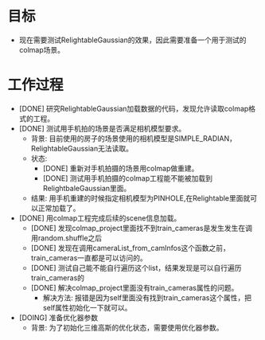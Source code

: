 # 目标
- 现在需要测试RelightableGaussian的效果，因此需要准备一个用于测试的colmap场景。

# 工作过程
- [DONE] 研究RelightableGaussian加载数据的代码，发现允许读取colmap格式的工程。
- [DONE] 测试用手机拍的场景是否满足相机模型要求。
	- 背景: 目前使用的房子的场景使用的相机模型是SIMPLE_RADIAN，RelightableGaussian无法读取。
	- 状态:
		- [DONE] 重新对手机拍摄的场景用colmap做重建。
		- [DONE] 测试用手机拍摄的colmap工程能不能被加载到RelightbaleGaussian里面。
	- 结果: 用手机重建的时候指定相机模型为PINHOLE,在Relightable里面就可以正常加载了。
- [DONE] 用colmap工程完成后续的scene信息加载。
	- [DONE] 发现colmap_project里面找不到train_cameras是发生发生在调用random.shuffle之后
	- [DONE] 发现在调用cameraList_from_camInfos这个函数之前，train_cameras一直都是可以访问的。
	- [DONE] 测试自己能不能自行遍历这个list，结果发现是可以自行遍历train_cameras的
	- [DONE] 解决colmap_project里面没有train_cameras属性的问题。
		- 解决方法: 报错是因为self里面没有找到train_cameras这个属性，把self属性初始化一下就可以。
- [DOING] 准备优化器参数
	- 背景: 为了初始化三维高斯的优化状态，需要使用优化器参数。